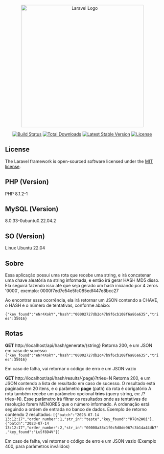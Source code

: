 <p align="center"><a href="https://laravel.com" target="_blank"><img src="https://raw.githubusercontent.com/laravel/art/master/logo-lockup/5%20SVG/2%20CMYK/1%20Full%20Color/laravel-logolockup-cmyk-red.svg" width="400" alt="Laravel Logo"></a></p>

<p align="center">
<a href="https://github.com/laravel/framework/actions"><img src="https://github.com/laravel/framework/workflows/tests/badge.svg" alt="Build Status"></a>
<a href="https://packagist.org/packages/laravel/framework"><img src="https://img.shields.io/packagist/dt/laravel/framework" alt="Total Downloads"></a>
<a href="https://packagist.org/packages/laravel/framework"><img src="https://img.shields.io/packagist/v/laravel/framework" alt="Latest Stable Version"></a>
<a href="https://packagist.org/packages/laravel/framework"><img src="https://img.shields.io/packagist/l/laravel/framework" alt="License"></a>
</p>

## License

The Laravel framework is open-sourced software licensed under the [MIT license](https://opensource.org/licenses/MIT).

## PHP (Version)

PHP 8.1.2-1

## MySQL (Version)

8.0.33-0ubuntu0.22.04.2

## SO (Version)

Linux Ubuntu 22.04

## Sobre

Essa aplicação possui uma rota que recebe uma string, e irá concatenar uma chave aleatória na string informada, e então irá gerar HASH MD5 disso. Ela seguirá fazendo isso até que seja gerado um hash iniciando por 4 zeros '0000', exemplo: 0000f7ed7e54e5fc085edf447e8bcc27

Ao encontrar essa ocorrência, ela irá retornar um JSON contendo a CHAVE, o HASH e o número de tentativas, conforme abaixo:

```{"key_found":"eNr4XokY","hash":"00002727db2c47b9f6cb108f6a86a635","tries":35016}```

## Rotas 

**GET**
http://localhost/api/hash/generate/{string}
Retorna 200, e um JSON em caso de sucesso
```{"key_found":"eNr4XokY","hash":"00002727db2c47b9f6cb108f6a86a635","tries":35016}```

Em caso de falha, vai retornar o código de erro e um JSON vazio


**GET**
http://localhost/api/hash/results/{page}?tries=N
Retorna 200, e um JSON contendo a lista de resultado em caso de sucesso.
O resultado está paginado em 20 itens, e o parâmetro **page** (path) da rota é obrigatório
A rota também recebe um parâmetro opcional **tries** (query string, ex: /?tries=N). Esse parâmetro irá filtrar os resultados onde as tentativas de resolução forem MENORES que o número informado.
A ordenação está seguindo a ordem de entrada no banco de dados.
Exemplo de retorno contendo 2 resultados:
```[{"batch":"2023-07-14 13:12:17","order_number":1,"str_in":"teste","key_found":"R78n2WOi"},{"batch":"2023-07-14 13:12:17","order_number":2,"str_in":"00008a38c1f0c5d8de967c3b14a44db7","key_found":"LuSf8D4V"}]```

Em caso de falha, vai retornar o código de erro e um JSON vazio (Exemplo 400, para parâmetros inválidos)
